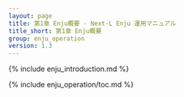 ```yaml
---
layout: page
title: 第1章 Enju概要 - Next-L Enju 運用マニュアル
title_short: 第1章 Enju概要
group: enju_operation
version: 1.3
---
```


{% include  enju_introduction.md %}

{% include enju_operation/toc.md %}

